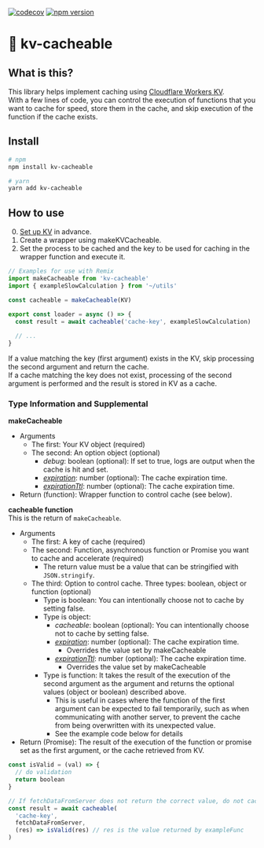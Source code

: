 [![codecov](https://codecov.io/gh/aiji42/kv-cacheable/branch/main/graph/badge.svg?token=CJ6FWDMVCC)](https://codecov.io/gh/aiji42/kv-cacheable)
[![npm version](https://badge.fury.io/js/kv-cacheable.svg)](https://badge.fury.io/js/kv-cacheable)

# :key: kv-cacheable

## What is this?

This library helps implement caching using [Cloudflare Workers KV](https://developers.cloudflare.com/workers/runtime-apis/kv/).  
With a few lines of code, you can control the execution of functions that you want to cache for speed, store them in the cache, and skip execution of the function if the cache exists.

## Install

```bash
# npm
npm install kv-cacheable

# yarn
yarn add kv-cacheable
```

## How to use

0. [Set up KV](https://developers.cloudflare.com/workers/runtime-apis/kv/#kv-bindings) in advance.
1. Create a wrapper using makeKVCacheable.
2. Set the process to be cached and the key to be used for caching in the wrapper function and execute it.
```js
// Examples for use with Remix
import makeCacheable from 'kv-cacheable'
import { exampleSlowCalculation } from '~/utils'

const cacheable = makeCacheable(KV)

export const loader = async () => {
  const result = await cacheable('cache-key', exampleSlowCalculation)
  
  // ...
}
```

If a value matching the key (first argument) exists in the KV, skip processing the second argument and return the cache.  
If a cache matching the key does not exist, processing of the second argument is performed and the result is stored in KV as a cache.

### Type Information and Supplemental

**makeCacheable**
- Arguments
    - The first: Your KV object (required)
    - The second: An option object (optional)
        - *debug*: boolean (optional): If set to true, logs are output when the cache is hit and set.
        - *[expiration](https://developers.cloudflare.com/workers/runtime-apis/kv/#creating-expiring-keys)*: number (optional): The cache expiration time.
        - *[expirationTtl](https://developers.cloudflare.com/workers/runtime-apis/kv/#creating-expiring-keys)*: number (optional): The cache expiration time.
- Return (function): Wrapper function to control cache (see below).

**cacheable function**  
This is the return of `makeCacheable`.
- Arguments
    - The first: A key of cache (required)
    - The second: Function, asynchronous function or Promise you want to cache and accelerate (required)
        - The return value must be a value that can be stringified with `JSON.stringify`.
    - The third: Option to control cache. Three types: boolean, object or function (optional)
      - Type is boolean: You can intentionally choose not to cache by setting false.
      - Type is object:
        - *cacheable*: boolean (optional): You can intentionally choose not to cache by setting false.
        - *[expiration](https://developers.cloudflare.com/workers/runtime-apis/kv/#creating-expiring-keys)*: number (optional): The cache expiration time.
          - Overrides the value set by makeCacheable
        - *[expirationTtl](https://developers.cloudflare.com/workers/runtime-apis/kv/#creating-expiring-keys)*: number (optional): The cache expiration time.
          - Overrides the value set by makeCacheable
      - Type is function: It takes the result of the execution of the second argument as the argument and returns the optional values (object or boolean) described above.
        - This is useful in cases where the function of the first argument can be expected to fail temporarily, such as when communicating with another server, to prevent the cache from being overwritten with its unexpected value.
        - See the example code below for details
- Return (Promise): The result of the execution of the function or promise set as the first argument, or the cache retrieved from KV.

```js
const isValid = (val) => {
  // do validation
  return boolean
}

// If fetchDataFromServer does not return the correct value, do not cache it.
const result = await cacheable(
  'cache-key',
  fetchDataFromServer,
  (res) => isValid(res) // res is the value returned by exampleFunc
)
```
